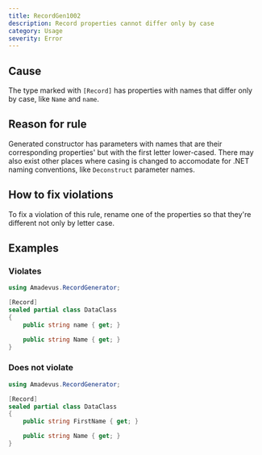 ```yaml
---
title: RecordGen1002
description: Record properties cannot differ only by case
category: Usage
severity: Error
---
```


## Cause

The type marked with `[Record]` has properties with names that differ only by case, like `Name` and `name`.

## Reason for rule

Generated constructor has parameters with names that are their corresponding properties'
but with the first letter lower-cased. There may also exist other places where casing is
changed to accomodate for .NET naming conventions, like `Deconstruct` parameter names.

## How to fix violations

To fix a violation of this rule, rename one of the properties so that they're different
not only by letter case.

## Examples

### Violates

```csharp
using Amadevus.RecordGenerator;

[Record]
sealed partial class DataClass
{
    public string name { get; }

    public string Name { get; }
}
```

### Does not violate

```csharp
using Amadevus.RecordGenerator;

[Record]
sealed partial class DataClass
{
    public string FirstName { get; }

    public string Name { get; }
}
```
